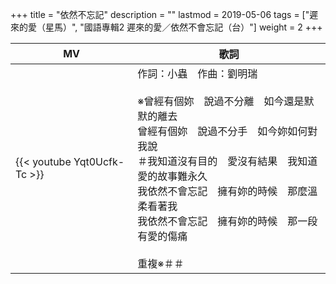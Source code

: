 +++
title = "依然不忘記"
description = ""
lastmod = 2019-05-06
tags = ["遲來的愛（星馬）", "國語專輯2 遲來的愛／依然不會忘記（台）"]
weight = 2
+++

MV  | 歌詞  
--------------|-------
{{< youtube Yqt0Ucfk-Tc >}}|作詞：小蟲　作曲：劉明瑞<br/><br/>※曾經有個妳　說過不分離　如今還是默默的離去<br/>曾經有個妳　說過不分手　如今妳如何對我說<br/>＃我知道沒有目的　愛沒有結果　我知道愛的故事難永久<br/>我依然不會忘記　擁有妳的時候　那麼溫柔看著我<br/>我依然不會忘記　擁有妳的時候　那一段有愛的傷痛<br/><br/>重複※＃＃